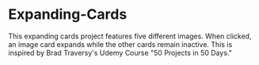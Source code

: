 # Expanding-Cards
This expanding cards project features five different images. When clicked, an image card expands while the other cards remain inactive. This is inspired by Brad Traversy's Udemy Course "50 Projects in 50 Days."
